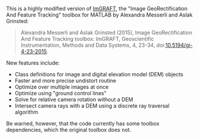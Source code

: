 This is a highly modified version of [ImGRAFT](https://github.com/grinsted/ImGRAFT), the "Image GeoRectification And Feature Tracking" toolbox for MATLAB by Alexandra Messerli and Aslak Grinsted:

> Alexandra Messerli and Aslak Grinsted (2015), Image GeoRectification And Feature Tracking toolbox: ImGRAFT, Geoscientific Instrumentation, Methods and Data Systems, 4, 23-34, doi:[10.5194/gi-4-23-2015](http://dx.doi.org/10.5194/gi-4-23-2015).

New features include:

* Class definitions for image and digital elevation model (DEM) objects
* Faster and more precise undistort routine
* Optimize over multiple images at once
* Optimize using "ground control lines"
* Solve for relative camera rotation without a DEM
* Intersect camera rays with a DEM using a discrete ray traversal algorithm

Be warned, however, that the code currently has some toolbox dependencies, which the original toolbox does not.
